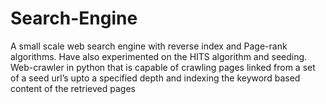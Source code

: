 Search-Engine
=============

A small scale web search engine with reverse index and Page-rank algorithms. Have also experimented on the HITS algorithm and seeding.
Web-crawler in python that is capable of crawling pages linked from a set of a seed url’s upto a specified depth and indexing the keyword based content of the retrieved pages

